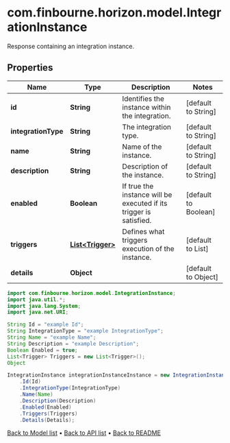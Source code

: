# com.finbourne.horizon.model.IntegrationInstance
Response containing an integration instance.

## Properties

Name | Type | Description | Notes
------------ | ------------- | ------------- | -------------
**id** | **String** | Identifies the instance within the integration. | [default to String]
**integrationType** | **String** | The integration type. | [default to String]
**name** | **String** | Name of the instance. | [default to String]
**description** | **String** | Description of the instance. | [default to String]
**enabled** | **Boolean** | If true the instance will be executed if its trigger is satisfied. | [default to Boolean]
**triggers** | [**List&lt;Trigger&gt;**](Trigger.md) | Defines what triggers execution of the instance. | [default to List<Trigger>]
**details** | **Object** |  | [default to Object]

```java
import com.finbourne.horizon.model.IntegrationInstance;
import java.util.*;
import java.lang.System;
import java.net.URI;

String Id = "example Id";
String IntegrationType = "example IntegrationType";
String Name = "example Name";
String Description = "example Description";
Boolean Enabled = true;
List<Trigger> Triggers = new List<Trigger>();
Object 

IntegrationInstance integrationInstanceInstance = new IntegrationInstance()
    .Id(Id)
    .IntegrationType(IntegrationType)
    .Name(Name)
    .Description(Description)
    .Enabled(Enabled)
    .Triggers(Triggers)
    .Details(Details);
```


[Back to Model list](../README.md#documentation-for-models) &#8226; [Back to API list](../README.md#documentation-for-api-endpoints) &#8226; [Back to README](../README.md)

